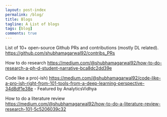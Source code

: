 ```yaml
---
layout: post-index
permalink: /blog/
title: Blogs
tagline: A List of blogs
tags: [blog]
comments: true
---
```


List of 10+ open-source Github PRs and contributions (mostly DL related). https://github.com/shubhamagarwal92/contribs_PRs

How to do research https://medium.com/@shubhamagarwal92/how-to-do-research-a-ph-d-student-narrative-bca8dc2dd39e

Code like a pro(-ish) https://medium.com/@shubhamagarwal92/code-like-a-pro-ish-right-from-101-tools-from-a-deep-learning-perspective-34d8df1e38e - Featured by AnalyticsVidhya

How to do a literature review https://medium.com/@shubhamagarwal92/how-to-do-a-literature-review-research-101-5c5206039c32

